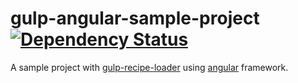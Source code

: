 # gulp-angular-sample-project [![Dependency Status][depstat-image]][depstat-url]

A sample project with [gulp-recipe-loader](https://github.com/PGS-dev/gulp-recipe-loader) using [angular](https://angularjs.org/) framework.

[depstat-url]: https://david-dm.org/PGS-dev/gulp-angular-sample-project
[depstat-image]: https://img.shields.io/david/PGS-dev/gulp-angular-sample-project.svg?style=flat